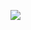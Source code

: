 ![](https://media.discordapp.net/attachments/1213610027047452733/1318068365906153594/b32fdacfe1a171649856488c7a617fa3.gif?ex=68825b92&is=68810a12&hm=1e8482aee7c74645d381ea542e7e8a071bd3798a1b8338efe6e8fac2057262aa&=&width=1200&height=500)
